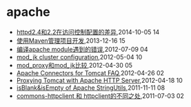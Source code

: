# apache
* [httpd2.4和2.2在访问控制配置的差异](/2014/2014-10-05-diff-of-http24-and-22),2014-10-05 14
* [使用Maven管理项目开发](/2013/2013-12-16-using-maven-to-manage-project),2013-12-16 15
* [编译apache module遇到的错误](/2012/2012-07-09-compile-err-of-apache-module),2012-07-09 04
* [mod_jk cluster configuration](/2012/2012-05-04-mod_jk-cluster-configuration),2012-05-04 10
* [mod_proxy和mod_jk比较](/2012/2012-04-30-mod_proxy-and-cmod_jk),2012-04-30 05
* [Apache Connectors for Tomcat FAQ](/2012/2012-04-26-apache-connectors-for-tomcat),2012-04-26 02
* [Proxying Tomcat with Apache HTTP Server](/2012/2012-04-18-proxying-tomcat-with-apache-http-server),2012-04-18 10
* [isBlank&isEmpty of Apache StringUtils](/2011/2011-11-11-isblankisempty-of-apache-stringutils),2011-11-11 08
* [commons-httpclient 和 httpclient的不同之处](/2011/2011-07-03-commons-httpclient-and-httpclient),2011-07-03 02
